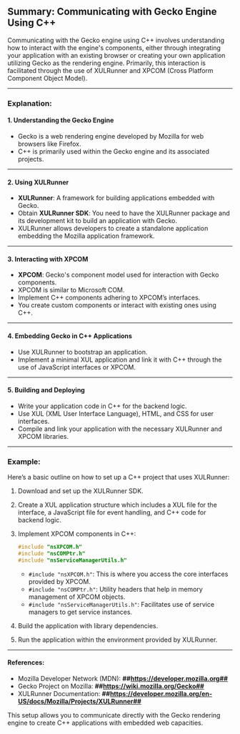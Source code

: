 ## Summary: Communicating with Gecko Engine Using C++<br>
Communicating with the Gecko engine using C++ involves understanding how to interact with the engine's components, either through integrating your application with an existing browser or creating your own application utilizing Gecko as the rendering engine. Primarily, this interaction is facilitated through the use of XULRunner and XPCOM (Cross Platform Component Object Model).

---

### Explanation:

#### 1. **Understanding the Gecko Engine**
   - Gecko is a web rendering engine developed by Mozilla for web browsers like Firefox.
   - C++ is primarily used within the Gecko engine and its associated projects.

---

#### 2. **Using XULRunner**
   - **XULRunner**: A framework for building applications embedded with Gecko.
   - Obtain **XULRunner SDK**: You need to have the XULRunner package and its development kit to build an application with Gecko.
   - XULRunner allows developers to create a standalone application embedding the Mozilla application framework.

---

#### 3. **Interacting with XPCOM**
  - **XPCOM**: Gecko's component model used for interaction with Gecko components.
  - XPCOM is similar to Microsoft COM.
  - Implement C++ components adhering to XPCOM’s interfaces.
  - You create custom components or interact with existing ones using C++.

---

#### 4. **Embedding Gecko in C++ Applications**
   - Use XULRunner to bootstrap an application.
   - Implement a minimal XUL application and link it with C++ through the use of JavaScript interfaces or XPCOM.

---

#### 5. **Building and Deploying**
   - Write your application code in C++ for the backend logic.
   - Use XUL (XML User Interface Language), HTML, and CSS for user interfaces.
   - Compile and link your application with the necessary XULRunner and XPCOM libraries.

---

### Example:

Here’s a basic outline on how to set up a C++ project that uses XULRunner:

1. Download and set up the XULRunner SDK.
2. Create a XUL application structure which includes a XUL file for the interface, a JavaScript file for event handling, and C++ code for backend logic.
3. Implement XPCOM components in C++:

   ```cpp
   #include "nsXPCOM.h"
   #include "nsCOMPtr.h"
   #include "nsServiceManagerUtils.h"
   ```

   - `#include "nsXPCOM.h"`: This is where you access the core interfaces provided by XPCOM.
   - `#include "nsCOMPtr.h"`: Utility headers that help in memory management of XPCOM objects.
   - `#include "nsServiceManagerUtils.h"`: Facilitates use of service managers to get service instances.

4. Build the application with library dependencies.
5. Run the application within the environment provided by XULRunner.

---

#### References:

- Mozilla Developer Network (MDN): **##https://developer.mozilla.org##**
- Gecko Project on Mozilla: **##https://wiki.mozilla.org/Gecko##**
- XULRunner Documentation: **##https://developer.mozilla.org/en-US/docs/Mozilla/Projects/XULRunner##** 

This setup allows you to communicate directly with the Gecko rendering engine to create C++ applications with embedded web capacities.